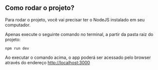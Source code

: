 ## Como rodar o projeto?

Para rodar o projeto, você vai precisar ter o NodeJS instalado em seu computador.

Apenas execute o seguinte comando no terminal, a partir da pasta raiz do projeto:

```
npm run dev
```

Ao executar o comando acima, o app poderá ser acessado pelo browser através do endereço [http://localhost:3000](http://localhost:3000)
